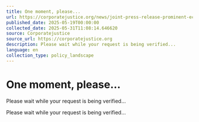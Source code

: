 ```yaml
---
title: One moment, please...
url: https://corporatejustice.org/news/joint-press-release-prominent-economists-across-the-eu-warn-of-the-deep-costs-of-weakening-sustainability-regulations/
published_date: 2025-05-19T00:00:00
collected_date: 2025-05-31T11:08:14.646620
source: Corporatejustice
source_url: https://corporatejustice.org
description: Please wait while your request is being verified...
language: en
collection_type: policy_landscape
---
```


# One moment, please...

Please wait while your request is being verified...

Please wait while your request is being verified...